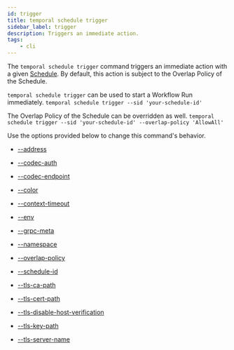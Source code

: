 ```yaml
---
id: trigger
title: temporal schedule trigger
sidebar_label: trigger
description: Triggers an immediate action.
tags:
	- cli
---
```



The `temporal schedule trigger` command triggers an immediate action with a given [Schedule](/concepts/what-is-a-schedule).
By default, this action is subject to the Overlap Policy of the Schedule.

`temporal schedule trigger` can be used to start a Workflow Run immediately.
`temporal schedule trigger --sid 'your-schedule-id'`

The Overlap Policy of the Schedule can be overridden as well.
`temporal schedule trigger --sid 'your-schedule-id' --overlap-policy 'AllowAll'`

Use the options provided below to change this command's behavior.

- [--address](/cmd-options/address)

- [--codec-auth](/cmd-options/codec-auth)

- [--codec-endpoint](/cmd-options/codec-endpoint)

- [--color](/cmd-options/color)

- [--context-timeout](/cmd-options/context-timeout)

- [--env](/cmd-options/env)

- [--grpc-meta](/cmd-options/grpc-meta)

- [--namespace](/cmd-options/namespace)

- [--overlap-policy](/cmd-options/overlap-policy)

- [--schedule-id](/cmd-options/schedule-id)

- [--tls-ca-path](/cmd-options/tls-ca-path)

- [--tls-cert-path](/cmd-options/tls-cert-path)

- [--tls-disable-host-verification](/cmd-options/tls-disable-host-verification)

- [--tls-key-path](/cmd-options/tls-key-path)

- [--tls-server-name](/cmd-options/tls-server-name)

